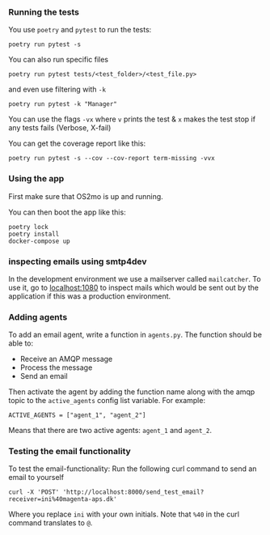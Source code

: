 ### Running the tests

You use `poetry` and `pytest` to run the tests:

`poetry run pytest -s`

You can also run specific files

`poetry run pytest tests/<test_folder>/<test_file.py>`

and even use filtering with `-k`

`poetry run pytest -k "Manager"`

You can use the flags `-vx` where `v` prints the test & `x` makes the test stop if any
tests fails (Verbose, X-fail)

You can get the coverage report like this:

`poetry run pytest -s --cov --cov-report term-missing -vvx`

### Using the app

First make sure that OS2mo is up and running.

You can then boot the app like this:

```
poetry lock
poetry install
docker-compose up
```

### inspecting emails using smtp4dev

In the development environment we use a mailserver called `mailcatcher`. To use it,
go to [localhost:1080](http://localhost:1080/) to inspect mails which would be sent out
by the application if this was a production environment.


### Adding agents

To add an email agent, write a function in `agents.py`. The function should be able to:
- Receive an AMQP message
- Process the message
- Send an email

Then activate the agent by adding the function name along with the amqp topic to the
`active_agents` config list variable. For example:

```
ACTIVE_AGENTS = ["agent_1", "agent_2"]
```

Means that there are two active agents: `agent_1` and `agent_2`.

### Testing the email functionality

To test the email-functionality: Run the following curl command to send an email to
yourself

```
curl -X 'POST' 'http://localhost:8000/send_test_email?receiver=ini%40magenta-aps.dk'
```

Where you replace `ini` with your own initials. Note that `%40` in the curl command
translates to `@`. 